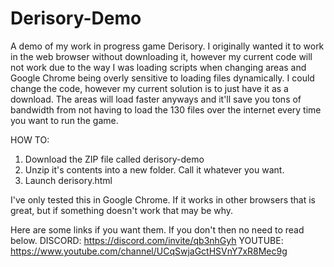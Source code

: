 # Derisory-Demo
A demo of my work in progress game Derisory. I originally wanted it to work in the web browser without downloading it, however my current code will not work due to the way I was loading scripts when changing areas and Google Chrome being overly sensitive to loading files dynamically. I could change the code, however my current solution is to just have it as a download. The areas will load faster anyways and it'll save you tons of bandwidth from not having to load the 130 files over the internet every time you want to run the game.

HOW TO:
 1. Download the ZIP file called derisory-demo
 2. Unzip it's contents into a new folder. Call it whatever you want.
 3. Launch derisory.html

I've only tested this in Google Chrome. If it works in other browsers that is great, but if something doesn't work that may be why.

Here are some links if you want them. If you don't then no need to read below.
DISCORD: https://discord.com/invite/qb3nhGyh
YOUTUBE: https://www.youtube.com/channel/UCqSwjaGctHSVnY7xR8Mec9g
